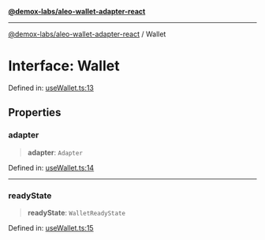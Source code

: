 [**@demox-labs/aleo-wallet-adapter-react**](../README.md)

***

[@demox-labs/aleo-wallet-adapter-react](../README.md) / Wallet

# Interface: Wallet

Defined in: [useWallet.ts:13](https://github.com/demox-labs/aleo-wallet-adapter/blob/818636b4a87a5b81f15303d0099057a3563c844a/packages/core/react/useWallet.ts#L13)

## Properties

### adapter

> **adapter**: `Adapter`

Defined in: [useWallet.ts:14](https://github.com/demox-labs/aleo-wallet-adapter/blob/818636b4a87a5b81f15303d0099057a3563c844a/packages/core/react/useWallet.ts#L14)

***

### readyState

> **readyState**: `WalletReadyState`

Defined in: [useWallet.ts:15](https://github.com/demox-labs/aleo-wallet-adapter/blob/818636b4a87a5b81f15303d0099057a3563c844a/packages/core/react/useWallet.ts#L15)
